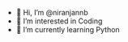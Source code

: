 - 👋 Hi, I’m @niranjannb
- 👀 I’m interested in Coding
- 🌱 I’m currently learning Python

<!---
niranjannb/niranjannb is a ✨ special ✨ repository because its `README.md` (this file) appears on your GitHub profile.
You can click the Preview link to take a look at your changes.
--->
